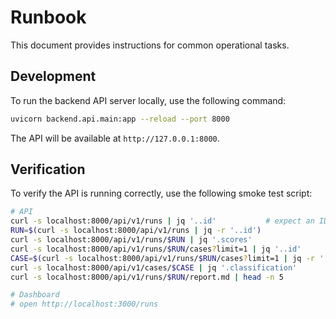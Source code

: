 # Runbook

This document provides instructions for common operational tasks.

## Development

To run the backend API server locally, use the following command:

```bash
uvicorn backend.api.main:app --reload --port 8000
```

The API will be available at `http://127.0.0.1:8000`.

## Verification

To verify the API is running correctly, use the following smoke test script:

```bash
# API
curl -s localhost:8000/api/v1/runs | jq '..id'           # expect an ID
RUN=$(curl -s localhost:8000/api/v1/runs | jq -r '..id')
curl -s localhost:8000/api/v1/runs/$RUN | jq '.scores'
curl -s localhost:8000/api/v1/runs/$RUN/cases?limit=1 | jq '..id'
CASE=$(curl -s localhost:8000/api/v1/runs/$RUN/cases?limit=1 | jq -r '..id')
curl -s localhost:8000/api/v1/cases/$CASE | jq '.classification'
curl -s localhost:8000/api/v1/runs/$RUN/report.md | head -n 5

# Dashboard
# open http://localhost:3000/runs
```
